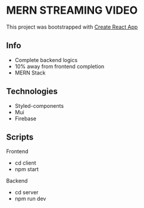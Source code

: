 # MERN STREAMING VIDEO

This project was bootstrapped with [Create React App](https://github.com/facebook/create-react-app)

## Info

- Complete backend logics
- 10% away from frontend completion
- MERN Stack

## Technologies

- Styled-components
- Mui
- Firebase

## Scripts

Frontend

- cd client
- npm start

Backend

- cd server
- npm run dev

